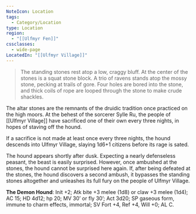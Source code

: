 ```yaml
---
NoteIcon: Location
tags:
  - Category/Location
type: Location
region:
  - "[[Ulfmyr Fen]]"
cssclasses:
  - wide-page
LocatedIn: "[[Ulfmyr Village]]"
---
```


> The standing stones rest atop a low, craggy bluff. At the center of the stones is a squat stone block. A trio of ravens stands atop the mossy stone, pecking at trails of gore. Four holes are bored into the stone, and thick coils of rope are looped through the stone to make crude shackles.

The altar stones are the remnants of the druidic tradition once practiced on the high moors. At the behest of the sorcerer Sylle Ru, the people of [[Ulfmyr Village]] have sacrificed one of their own every three nights, in hopes of staving off the hound.

If a sacrifice is not made at least once every three nights, the hound descends into Ulfmyr Village, slaying 1d6+1 citizens before its rage is sated.

The hound appears shortly after dusk. Expecting a nearly defenseless peasant, the beast is easily surprised. However, once ambushed at the stones, the hound cannot be surprised here again. If, after being defeated at the stones, the hound discovers a second ambush, it bypasses the standing stones altogether and unleashes its full fury on the people of Ulfmyr Village.

**The Demon Hound**: Init +2; Atk bite +3 melee (1d8) or claw +3 melee (1d4); AC 15; HD 4d12; hp 20; MV 30’ or fly 30’; Act 3d20; SP gaseous form, immune to charm effects, immortal; SV Fort +4, Ref +4, Will +0; AL C.